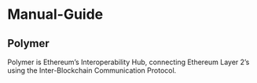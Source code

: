 # Manual-Guide
## Polymer 
Polymer is Ethereum’s Interoperability Hub, connecting Ethereum Layer 2’s using the Inter-Blockchain Communication Protocol.
